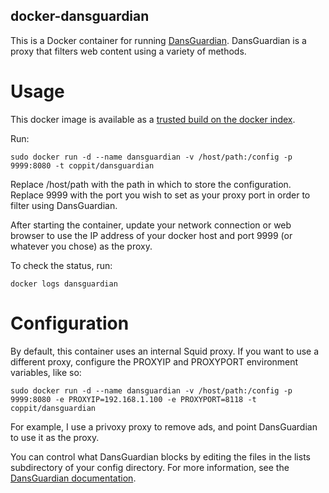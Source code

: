 docker-dansguardian
-------------------

This is a Docker container for running [DansGuardian](http://dansguardian.org/). DansGuardian is a proxy that filters web content using a variety of methods.

Usage
=====

This docker image is available as a [trusted build on the docker index](https://hub.docker.com/r/coppit/dansguardian/).

Run:

`sudo docker run -d --name dansguardian -v /host/path:/config -p 9999:8080 -t coppit/dansguardian`

Replace /host/path with the path in which to store the configuration. Replace 9999 with the port you wish to set as your proxy port in order to filter using DansGuardian.

After starting the container, update your network connection or web browser to use the IP address of your docker host and port 9999 (or whatever you chose) as the proxy.

To check the status, run:

`docker logs dansguardian`

Configuration
=============

By default, this container uses an internal Squid proxy. If you want to use a different proxy, configure the PROXYIP and PROXYPORT environment variables, like so:

`sudo docker run -d --name dansguardian -v /host/path:/config -p 9999:8080 -e PROXYIP=192.168.1.100 -e PROXYPORT=8118 -t coppit/dansguardian`

For example, I use a privoxy proxy to remove ads, and point DansGuardian to use it as the proxy.

You can control what DansGuardian blocks by editing the files in the lists subdirectory of your config directory. For more information, see the [DansGuardian documentation](http://dansguardian.org/downloads/detailedinstallation2.4.html#further).
